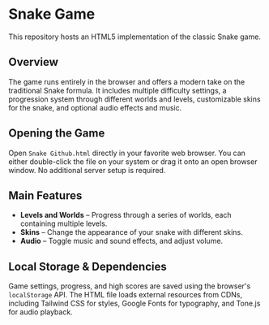 # Snake Game

This repository hosts an HTML5 implementation of the classic Snake game.

## Overview

The game runs entirely in the browser and offers a modern take on the traditional Snake formula. It includes multiple difficulty settings, a progression system through different worlds and levels, customizable skins for the snake, and optional audio effects and music.

## Opening the Game

Open `Snake Github.html` directly in your favorite web browser. You can either double-click the file on your system or drag it onto an open browser window. No additional server setup is required.

## Main Features

- **Levels and Worlds** – Progress through a series of worlds, each containing multiple levels.
- **Skins** – Change the appearance of your snake with different skins.
- **Audio** – Toggle music and sound effects, and adjust volume.

## Local Storage & Dependencies

Game settings, progress, and high scores are saved using the browser's `localStorage` API. The HTML file loads external resources from CDNs, including Tailwind CSS for styles, Google Fonts for typography, and Tone.js for audio playback.
